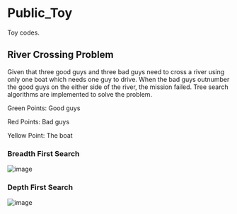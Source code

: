 # Public_Toy
Toy codes.
## River Crossing Problem
Given that three good guys and three bad guys need to cross a river using only one boat which needs one guy to drive. When the bad guys outnumber the good guys on the either side of the river, the mission failed. Tree search algorithms are implemented to solve the problem.

Green Points: Good guys

Red Points: Bad guys

Yellow Point: The boat

### Breadth First Search

![image](https://github.com/xdhcode/Public_Toy/blob/main/attachment/3-3-2-BFS.gif)

### Depth First Search

![image](https://github.com/xdhcode/Public_Toy/blob/main/attachment/3-3-2-DFS.gif)
